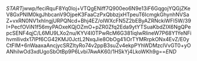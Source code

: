$START$jwwp/feciRquF8Yq0loj+VTQgENiff7Q900eo6N9e13iF6GqgojYQGjZKeV8GxPNIM0kgJhbcanV9OjpeK3FaaCzPxQbbzjxHTpeuT6IcmgkGhynhNVSaZ+vxRN0NV1xhIngjURPQNcd+Bhj4EZ/oIWXcFN5Z2bEByAZRNckiWFI5W/39I+PecfOViN1f56myPAOxeKQjOZmO+pZR0Zfq2Eda9ytYTSuaKbdZIX6NgQPepcSENF4qjC/L6MU9LXo2nu/KYV4I0TPwRcM6G381iqIwRlineW7P68Y1YeNFihvmllivdx17lPf6CG42KMJ0JctL2NxqJie8ObOg41iOrTYMRrpkONx4EvZ/E0yCtFIM+6nWaaxaAncjycSRZItyRo74v2ppB3suZv4ekpPYhWDMzclVvGT0+yOANhilwOd3xdUgoSbOtBp9P6Lvbi7AwAK60/1HSkYj4LkoWKh9g==$END$